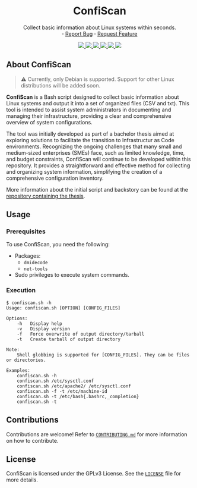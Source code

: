 <div align="center">
    <h1>
        ConfiScan
    </h1>
    <p align="center">
        Collect basic information about Linux systems within seconds.
        <br/>
        <strong>·</strong>
        <a href="https://github.com/AntonVanAssche/ConfiScan/issues">Report Bug</a>
        <strong>·</strong>
        <a href="https://github.com/AntonVanAssche/ConfiScan/issues">Request Feature</a>
    </p>
    <p align="center">
        <a href="https://github.com/AntonVanAssche/ConfiScan/graphs/contributors">
            <img src="https://img.shields.io/github/contributors/AntonVanAssche/ConfiScan.svg?style=for-the-badge">
        </a>
        <a href="https://github.com/AntonVanAssche/ConfiScan/releases/latest/">
            <img src="https://img.shields.io/github/release/AntonVanAssche/ConfiScan.svg?style=for-the-badge">
        </a>
        <a href="https://github.com/AntonVanAssche/ConfiScan/network/members">
            <img src="https://img.shields.io/github/forks/AntonVanAssche/ConfiScan.svg?style=for-the-badge">
        </a>
        <a href="https://github.com/AntonVanAssche/ConfiScan/stargazers">
            <img src="https://img.shields.io/github/stars/AntonVanAssche/ConfiScan.svg?style=for-the-badge">
        </a>
        <a href="https://github.com/AntonVanAssche/ConfiScan/issues">
            <img src="https://img.shields.io/github/issues/AntonVanAssche/ConfiScan.svg?style=for-the-badge">
        </a>
        <a href="https://github.com/AntonVanAssche/ConfiScan/blob/master/LICENSE">
            <img src="https://img.shields.io/github/license/AntonVanAssche/ConfiScan.svg?style=for-the-badge">
        </a>
</div>

## About ConfiScan

> :warning: Currently, only Debian is supported. Support for other Linux distributions will be added soon.

**ConfiScan** is a Bash script designed to collect basic information about Linux systems and output it into a set of organized files (CSV and txt). This tool is intended to assist system administrators in documenting and managing their infrastructure, providing a clear and comprehensive overview of system configurations.

The tool was initially developed as part of a bachelor thesis aimed at exploring solutions to facilitate the transition to Infrastructur as Code environments. Recognizing the ongoing challenges that many small and medium-sized enterprises (SMEs) face, such as limited knowledge, time, and budget constraints, ConfiScan will continue to be developed within this repository. It provides a straightforward and effective method for collecting and organizing system information, simplifying the creation of a comprehensive configuration inventory.

More information about the initial script and backstory can be found at the [repository containing the thesis](https://github.com/AntonVanAssche/hogent-bachelorproef/).

## Usage

### Prerequisites

To use ConfiScan, you need the following:

- Packages:
    - `dmidecode`
    - `net-tools`
- Sudo privileges to execute system commands.

### Execution

```console
$ confiscan.sh -h
Usage: confiscan.sh [OPTION] [CONFIG_FILES]

Options:
    -h   Display help
    -v   Display version
    -f   Force overwrite of output directory/tarball
    -t   Create tarball of output directory

Note:
    Shell globbing is supported for [CONFIG_FILES]. They can be files or directories.

Examples:
    confiscan.sh -h
    confiscan.sh /etc/sysctl.conf
    confiscan.sh /etc/apache2/ /etc/sysctl.conf
    confiscan.sh -f -t /etc/machine-id
    confiscan.sh -t /etc/bash{.bashrc,_completion}
    confiscan.sh -t
```

## Contributions

Contributions are welcome! Refer to [`CONTRIBUTING.md`](./CONTRIBUTING.md) for more information on how to contribute.

## License

ConfiScan is licensed under the GPLv3 License. See the [`LICENSE`](./LICENSE) file for more details.
